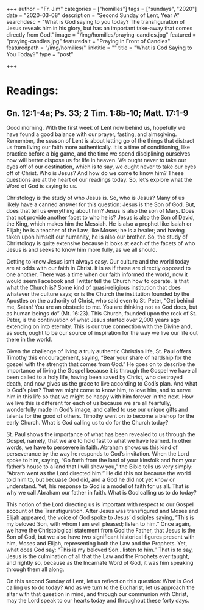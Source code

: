 +++
author = "Fr. Jim"
categories = ["homilies"]
tags = ["sundays", "2020"]
date = "2020-03-08"
description = "Second Sunday of Lent, Year A"
searchdesc = "What is God saying to you today? The transfiguration of Jesus reveals him in his glory, but has an important take-away that comes directly from God."
image = "/img/homilies/praying-candles.jpg"
featured = "praying-candles.jpg"
featuredalt = "Praying in Front of Candles"
featuredpath = "/img/homilies/"
linktitle = ""
title = "What is God Saying to You Today?"
type = "post"

+++

# Readings:
## Gn. 12:1-4a; Ps. 33; 2 Tim. 1:8b-10; Matt. 17:1-9

Good morning. With the first week of Lent now behind us, hopefully we have found a good balance with our prayer, fasting, and almsgiving. Remember, the season of Lent is about letting go of the things that distract us from living our faith more authentically. It is a time of conditioning, like practice before a big game, and the time we spend disciplining ourselves now will better dispose us for life in heaven. We ought never to take our eyes off of our destination, which is to say, we ought never to take our eyes off of Christ. Who is Jesus? And how do we come to know him? These questions are at the heart of our readings today. So, let’s explore what the Word of God is saying to us.

Christology is the study of who Jesus is. So, who is Jesus? Many of us likely have a canned answer for this question: Jesus is the Son of God. But, does that tell us everything about him? Jesus is also the son of Mary. Does that not provide another facet to who he is? Jesus is also the Son of David, the King, which makes him the Messiah. He is also a prophet like Isaiah or Elijah; he is a teacher of the Law, like Moses; he is a healer; and having taken upon himself our humanity, he is also our brother. So, the study of Christology is quite extensive because it looks at each of the facets of who Jesus is and seeks to know him more fully, as we all should.

Getting to know Jesus isn’t always easy. Our culture and the world today are at odds with our faith in Christ. It is as if these are directly opposed to one another. There was a time when our faith informed the world, now it would seem Facebook and Twitter tell the Church how to operate. Is that what the Church is? Some kind of quasi-religious institution that does whatever the culture says; or is the Church the institution founded by the Apostles on the authority of Christ, who said even to St. Peter, “Get behind me, Satan! You are an obstacle to me. You are thinking not as God does, but as human beings do” (Mt. 16:23). This Church, founded upon the rock of St. Peter, is the continuation of what Jesus started over 2,000 years ago extending on into eternity. This is our true connection with the Divine and, as such, ought to be our source of inspiration for the way we live our life out there in the world.

Given the challenge of living a truly authentic Christian life, St. Paul offers Timothy this encouragement, saying, “Bear your share of hardship for the gospel with the strength that comes from God.” He goes on to describe the importance of living the Gospel because it is through the Gospel we have all been called to a holy life, having been saved by Christ, who destroyed death, and now gives us the grace to live according to God’s plan. And what is God’s plan? That we might come to know him, to love him, and to serve him in this life so that we might be happy with him forever in the next. How we live this is different for each of us because we are all fearfully, wonderfully made in God’s image, and called to use our unique gifts and talents for the good of others. Timothy went on to become a bishop for the early Church. What is God calling us to do for the Church today?

St. Paul shows the importance of what has been revealed to us through the Gospel, namely, that we are to hold fast to what we have learned. In other words, we have to persevere in faith. Abraham shows us this kind of perseverance by the way he responds to God’s invitation. When the Lord spoke to him, saying, “Go forth from the land of your kinsfolk and from your father’s house to a land that I will show you,” the Bible tells us very simply: “Abram went as the Lord directed him.” He did this not because the world told him to, but becuase God did, and a God he did not yet know or understand. Yet, his response to God is a model of faith for us all. That is why we call Abraham our father in faith. What is God calling us to do today?

This notion of the Lord directing us is important with respect to our Gospel account of the Transfiguration. After Jesus was transfigured and Moses and Elijah appeared, the voice of God spoke to Jesus’ disciples saying, “This is my beloved Son, with whom I am well pleased; listen to him.” Once again, we have the Christological statement from God the Father, that Jesus is the Son of God, but we also have two significant historical figures present with him, Moses and Elijah, representing both the Law and the Prophets. Yet, what does God say: “This is my beloved Son…listen to him.” That is to say, Jesus is the culmination of all that the Law and the Prophets ever taught, and rightly so, because as the Incarnate Word of God, it was him speaking through them all along.

On this second Sunday of Lent, let us reflect on this question: What is God calling us to do today? And as we turn to the Eucharist, let us approach the altar with that question in mind, and through our communion with Christ, may the Lord speak to our hearts today and throughout these forty days.